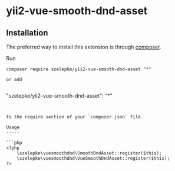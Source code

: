 # yii2-vue-smooth-dnd-asset

Installation
------------

The preferred way to install this extension is through [composer](http://getcomposer.org/download/).

Run

```
composer require szelepke/yii2-vue-smooth-dnd-asset "*"

or add


```
"szelepke/yii2-vue-smooth-dnd-asset": "*"
```


to the require section of your `composer.json` file.

Usage
-----

```php
<?php
    \szelepke\vuesmoothdnd\SmoothDndAsset::register($this);
    \szelepke\vuesmoothdnd\VueSmoothDndAsset::register($this);
?>
```
